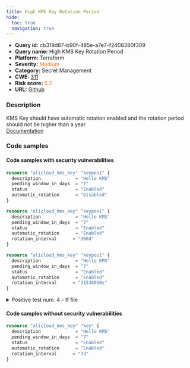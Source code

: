 ```yaml
---
title: High KMS Key Rotation Period
hide:
  toc: true
  navigation: true
---
```


<style>
  .highlight .hll {
    background-color: #ff171742;
  }
  .md-content {
    max-width: 1100px;
    margin: 0 auto;
  }
</style>

-   **Query id:** cb319d87-b90f-485e-a7e7-f2408380f309
-   **Query name:** High KMS Key Rotation Period
-   **Platform:** Terraform
-   **Severity:** <span style="color:#ff7213">Medium</span>
-   **Category:** Secret Management
-   **CWE:** <a href="https://cwe.mitre.org/data/definitions/311.html" onclick="newWindowOpenerSafe(event, 'https://cwe.mitre.org/data/definitions/311.html')">311</a>
-   **Risk score:** <span style="color:#ff7213">5.2</span>
-   **URL:** [Github](https://github.com/Checkmarx/kics/tree/master/assets/queries/terraform/alicloud/high_kms_key_rotation_period)

### Description
KMS Key should have automatic rotation enabled and the rotation period should not be higher than a year<br>
[Documentation](https://registry.terraform.io/providers/aliyun/alicloud/latest/docs/resources/kms_key)

### Code samples
#### Code samples with security vulnerabilities
```tf title="Positive test num. 1 - tf file" hl_lines="5"
resource "alicloud_kms_key" "keypos1" {
  description             = "Hello KMS"
  pending_window_in_days  = "7"
  status                  = "Enabled"
  automatic_rotation      = "Disabled"
}

```
```tf title="Positive test num. 2 - tf file" hl_lines="6"
resource "alicloud_kms_key" "keypos1" {
  description             = "Hello KMS"
  pending_window_in_days  = "7"
  status                  = "Enabled"
  automatic_rotation      = "Enabled"
  rotation_interval      = "366d"
}

```
```tf title="Positive test num. 3 - tf file" hl_lines="6"
resource "alicloud_kms_key" "keypos1" {
  description             = "Hello KMS"
  pending_window_in_days  = "7"
  status                  = "Enabled"
  automatic_rotation      = "Enabled"
  rotation_interval      = "31536010s"
}

```
<details><summary>Positive test num. 4 - tf file</summary>

```tf hl_lines="1"
resource "alicloud_kms_key" "keypos1" {
  description             = "Hello KMS"
  pending_window_in_days  = "7"
  status                  = "Enabled"
}

```
</details>


#### Code samples without security vulnerabilities
```tf title="Negative test num. 1 - tf file"
resource "alicloud_kms_key" "key" {
  description             = "Hello KMS"
  pending_window_in_days  = "7"
  status                  = "Enabled"
  automatic_rotation      = "Enabled"
  rotation_interval      = "7d"
}

```

